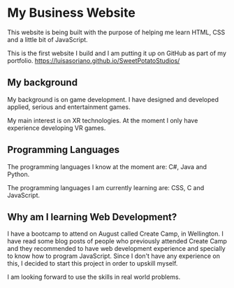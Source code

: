 # My Business Website
This website is being built with the purpose of helping me learn HTML, CSS and a little bit of JavaScript.

This is the first website I build and I am putting it up on GitHub as part of my portfolio.
https://luisasoriano.github.io/SweetPotatoStudios/

## My background
My background is on game development. I have designed and developed applied, serious and entertainment games.

My main interest is on XR technologies. At the moment I only have experience developing VR games.

## Programming Languages
The programming languages I know at the moment are: C#, Java and Python.

The programming languages I am currently learning are: CSS, C and JavaScript.

## Why am I learning Web Development?
I have a bootcamp to attend on August called Create Camp, in Wellington. I have read some blog posts of people who previously attended Create Camp and they recommended to have web development experience and specially to know how to program JavaScript. Since I don't have any experience on this, I decided to start this project in order to upskill myself.

I am looking forward to use the skills in real world problems.
